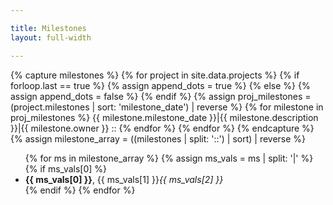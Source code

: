```yaml
---

title: Milestones
layout: full-width

---
```

<div class='milestones'>
{% capture milestones %}
{% for project in site.data.projects %}
    {% if forloop.last == true %}
    {% assign append_dots = true %}
    {% else %}
    {% assign append_dots = false %}
    {% endif %}
    {% assign proj_milestones = (project.milestones | sort: 'milestone_date') | reverse %}
    {% for milestone in proj_milestones  %}
      {{ milestone.milestone_date }}|{{ milestone.description }}|{{ milestone.owner }}
      ::
    {% endfor %}
{% endfor %}
{% endcapture %}
{% assign milestone_array = ((milestones | split: '::') | sort) | reverse %}
<ul>
{% for ms in milestone_array %}
   {% assign ms_vals = ms | split: '|' %}
   {% if ms_vals[0] %}
    <li><strong>{{ ms_vals[0] }}</strong>, {{ ms_vals[1] }}<i>{{ ms_vals[2] }}</i></li>
   {% endif %}
{% endfor %}
</ul>
</div>
